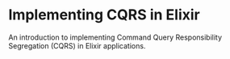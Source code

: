 # Implementing CQRS in Elixir

An introduction to implementing Command Query Responsibility Segregation (CQRS) in Elixir applications.

